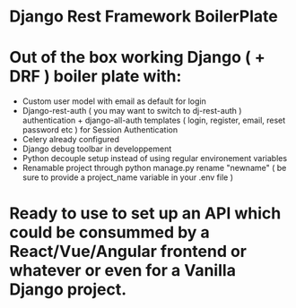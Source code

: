 <h1> Django Rest Framework BoilerPlate  </h1>

# Out of the box working Django ( + DRF ) boiler plate with:

- Custom user model with email as default for login  
- Django-rest-auth ( you may want to switch to dj-rest-auth ) authentication + django-all-auth templates ( login, register, email, reset password etc ) for Session Authentication
- Celery already configured 
- Django debug toolbar in developpement 
- Python decouple setup instead of using regular environement variables 
- Renamable project through python manage.py rename "newname" ( be sure to provide a project_name variable in your .env file ) 


# Ready to use to set up an API which could be consummed by a React/Vue/Angular frontend or whatever or even for a  Vanilla Django project. 
